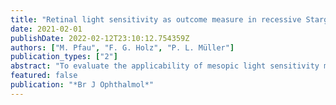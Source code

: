 ```yaml
---
title: "Retinal light sensitivity as outcome measure in recessive Stargardt disease"
date: 2021-02-01
publishDate: 2022-02-12T23:10:12.754359Z
authors: ["M. Pfau", "F. G. Holz", "P. L. Müller"]
publication_types: ["2"]
abstract: "To evaluate the applicability of mesopic light sensitivity measurements obtained by fundus-controlled perimetry (FCP, also termed 'microperimetry') as clinical trial endpoint in Stargardt disease (STGD1). In this retrospective, monocentre cohort study, 271 eyes of 136 patients (age, 37.1 years) with STGD1 and 87 eyes of 54 healthy controls (age, 41.0 years) underwent mesopic FCP, using a pattern of 50 stimuli (achromatic, 400-800 nm) centred on the fovea. The concurrent validity of mesopic FCP testing using the MAIA device (CenterVue, Italy), the retest variability and its determinants, and the progression of sensitivity loss over time were investigated using mixed-model analyses. The main outcomes were the average pointwise sensitivity loss in dependence of patients' demographic, functional and imaging characteristics, the intrasession 95% coefficient of repeatability, and the pointwise sensitivity loss over time. Pointwise sensitivity loss was on average (estimate (95% CI)) 13.88 dB (12.55 to 15.21) along the horizontal meridian and was significantly associated with the electrophysiological subgroup, presence/absence of foveal sparing, best-corrected visual acuity and disease duration. The 95% coefficient of repeatability was 12.15 dB (10.78 to 13.38) and varied in dependence of the underlying mean sensitivity and local sensitivity slope. The global progression rate for the sensitivity loss was 0.45 dB/year (0.13 to 0.78) and was higher for the central and inner ETDRS subfields compared with more peripheral regions. Mesopic light sensitivity measured by FCP is reliable and susceptible for functional changes. It constitutes a potential clinical outcome for both natural history studies as well as future interventional studies in patients with STGD1."
featured: false
publication: "*Br J Ophthalmol*"
---
```


